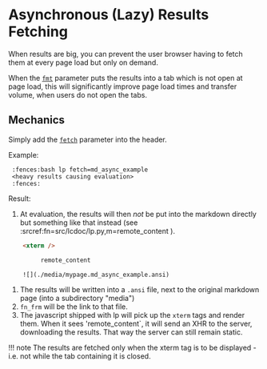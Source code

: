 # Asynchronous (Lazy) Results Fetching

When results are big, you can prevent the user browser having to fetch them at every page load but
only on demand.

When the [`fmt`](./parameters.md#fmt) parameter puts the results into a tab which is not open at
page load, this will significantly improve page load times and transfer volume, when users do not
open the tabs.



## Mechanics

Simply add the [`fetch`](./parameters.md#fetch)  parameter into the header.

Example:

```
 :fences:bash lp fetch=md_async_example
 <heavy results causing evaluation>
 :fences:
```


Result:

1. At evaluation, the results will then *not* be put into the markdown directly but something like that
  instead (see :srcref:fn=src/lcdoc/lp.py,m=remote_content ).

```html
    <xterm />

         remote_content

    ![](./media/mypage.md_async_example.ansi)
```

1. The results will be written into a `.ansi` file, next to the original markdown page (into a
  subdirectory "media")
1. `fn_frm` will be the link to that file.
1. The javascript shipped with lp will pick up the `xterm` tags and render them. When it sees
   'remote_content`, it will send an XHR to the server, downloading the results. That way the server
   can still remain static.

!!! note
    The results are fetched only when the xterm tag is to be displayed - i.e. not while the tab
    containing it is closed.
